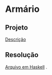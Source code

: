 # Armário

## Projeto

[Descrição](https://github.com/Fmoreira12/AlgoritmosFuncionais/blob/master/Arm%C3%A1rio/Projeto/Arm%C3%A1rio.md)

## Resolução

[Arquivo em Haskell](https://github.com/Fmoreira12/AlgoritmosFuncionais/blob/master/Arm%C3%A1rio/Arm%C3%A1rio.hs)
.
